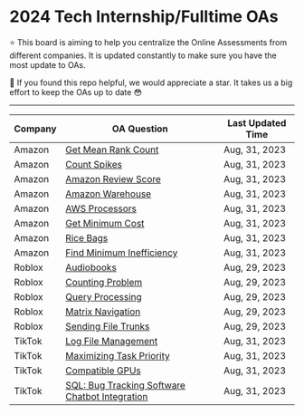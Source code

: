 # 2024 Tech Internship/Fulltime OAs

⭐️ This board is aiming to help you centralize the Online Assessments from different companies. It is updated constantly to make sure you have the most update to OAs.

🙏 If you found this repo helpful, we would appreciate a star. It takes us a big effort to keep the OAs up to date 😳

---

| Company | OA Question | Last Updated Time |
| --- | --- | --- |
| Amazon | [Get Mean Rank Count](https://app.gitbook.com/o/foki1sxZ2zfPIEpOBQBX/s/aI03ZHEQ1A4lLyRpAhCz/2023-june-aug/get-mean-rank-count-or-intern) | Aug, 31, 2023 |
| Amazon | [Count Spikes](https://app.gitbook.com/o/foki1sxZ2zfPIEpOBQBX/s/aI03ZHEQ1A4lLyRpAhCz/2023-june-aug/count-spikes) | Aug, 31, 2023 |
| Amazon | [Amazon Review Score](https://app.gitbook.com/o/foki1sxZ2zfPIEpOBQBX/s/aI03ZHEQ1A4lLyRpAhCz/2023-june-aug/amazon-review-score) | Aug, 31, 2023 |
| Amazon | [Amazon Warehouse](https://app.gitbook.com/o/foki1sxZ2zfPIEpOBQBX/s/aI03ZHEQ1A4lLyRpAhCz/2023-june-aug/amazon-warehouse) | Aug, 31, 2023 |
| Amazon | [AWS Processors](https://app.gitbook.com/o/foki1sxZ2zfPIEpOBQBX/s/aI03ZHEQ1A4lLyRpAhCz/2023-june-aug/aws-processors) | Aug, 31, 2023 |
| Amazon | [Get Minimum Cost](https://app.gitbook.com/o/foki1sxZ2zfPIEpOBQBX/s/aI03ZHEQ1A4lLyRpAhCz/2023-june-aug/get-minimum-cost) | Aug, 31, 2023 |
| Amazon | [Rice Bags](https://app.gitbook.com/o/foki1sxZ2zfPIEpOBQBX/s/aI03ZHEQ1A4lLyRpAhCz/2023-june-aug/rice-bags) | Aug, 31, 2023 |
| Amazon | [Find Minimum Inefficiency](https://app.gitbook.com/o/foki1sxZ2zfPIEpOBQBX/s/aI03ZHEQ1A4lLyRpAhCz/2023-june-aug/find-minimum-inefficiency) | Aug, 31, 2023 |
| Roblox | [Audiobooks](https://app.gitbook.com/o/foki1sxZ2zfPIEpOBQBX/s/VEfFx5Cvp5ssNLpVyfSA/) | Aug, 29, 2023 |
| Roblox | [Counting Problem](https://app.gitbook.com/o/foki1sxZ2zfPIEpOBQBX/s/VEfFx5Cvp5ssNLpVyfSA/counting-problem-or-ng) | Aug, 29, 2023 |
| Roblox | [Query Processing](https://app.gitbook.com/o/foki1sxZ2zfPIEpOBQBX/s/VEfFx5Cvp5ssNLpVyfSA/query-processing-or-ng) | Aug, 29, 2023 |
| Roblox | [Matrix Navigation](https://app.gitbook.com/o/foki1sxZ2zfPIEpOBQBX/s/VEfFx5Cvp5ssNLpVyfSA/matrix-navigation-or-intern) | Aug, 29, 2023 |
| Roblox | [Sending File Trunks](https://app.gitbook.com/o/foki1sxZ2zfPIEpOBQBX/s/VEfFx5Cvp5ssNLpVyfSA/sending-file-trunks-or-intern) | Aug, 29, 2023 |
| TikTok | [Log File Management](https://app.gitbook.com/o/foki1sxZ2zfPIEpOBQBX/s/reD9MHBoh3d8u87kNRCA/) | Aug, 31, 2023 |
| TikTok | [Maximizing Task Priority](https://app.gitbook.com/o/foki1sxZ2zfPIEpOBQBX/s/reD9MHBoh3d8u87kNRCA/maximizing-task-priority-or-ng) | Aug, 31, 2023 |
| TikTok | [Compatible GPUs](https://app.gitbook.com/o/foki1sxZ2zfPIEpOBQBX/s/reD9MHBoh3d8u87kNRCA/compatible-gpus-or-ng) | Aug, 31, 2023 |
| TikTok | [SQL: Bug Tracking Software Chatbot Integration](https://app.gitbook.com/o/foki1sxZ2zfPIEpOBQBX/s/reD9MHBoh3d8u87kNRCA/sql-bug-tracking-software-chatbot-integration-or-intern) | Aug, 31, 2023 |
